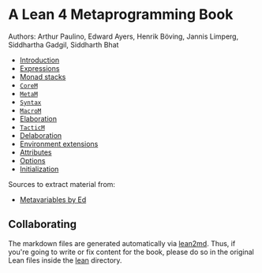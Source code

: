 # A Lean 4 Metaprogramming Book

Authors: Arthur Paulino, Edward Ayers, Henrik Böving, Jannis Limperg, Siddhartha Gadgil, Siddharth Bhat

* [Introduction](md/intro.md)
* [Expressions](md/expressions.md)
* [Monad stacks](md/monad-stacks.md)
* [`CoreM`](md/corem.md)
* [`MetaM`](md/metam.md)
* [`Syntax`](md/syntax.md)
* [`MacroM`](md/macrom.md)
* [Elaboration](md/elaboration.md)
* [`TacticM`](md/tacticm.md)
* [Delaboration](md/delaboration.md)
* [Environment extensions](md/env-extensions.md)
* [Attributes](md/attributes.md)
* [Options](md/options.md)
* [Initialization](md/initialization.md)

Sources to extract material from:
* [Metavariables by Ed](https://github.com/leanprover-community/mathlib4/blob/tutorial/docs/metaprogramming/02_metavariables.md)

## Collaborating

The markdown files are generated automatically via
[lean2md](https://github.com/arthurpaulino/lean2md). Thus, if you're going to
write or fix content for the book, please do so in the original Lean files
inside the [lean](lean) directory.
